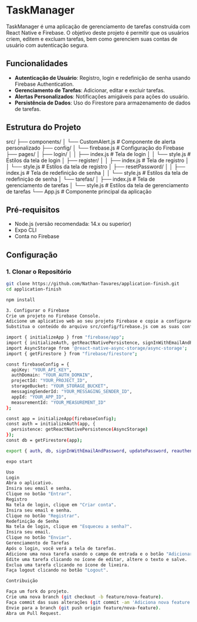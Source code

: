 # TaskManager

TaskManager é uma aplicação de gerenciamento de tarefas construída com React Native e Firebase. O objetivo deste projeto é permitir que os usuários criem, editem e excluam tarefas, bem como gerenciem suas contas de usuário com autenticação segura.

## Funcionalidades

- **Autenticação de Usuário**: Registro, login e redefinição de senha usando Firebase Authentication.
- **Gerenciamento de Tarefas**: Adicionar, editar e excluir tarefas.
- **Alertas Personalizados**: Notificações amigáveis para ações do usuário.
- **Persistência de Dados**: Uso do Firestore para armazenamento de dados de tarefas.

## Estrutura do Projeto

src/
├── components/
│ └── CustomAlert.js # Componente de alerta personalizado
├── config/
│ └── firebase.js # Configuração do Firebase
├── pages/
│ ├── login/
│ │ ├── index.js # Tela de login
│ │ └── style.js # Estilos da tela de login
│ ├── register/
│ │ ├── index.js # Tela de registro
│ │ └── style.js # Estilos da tela de registro
│ ├── resetPassword/
│ │ ├── index.js # Tela de redefinição de senha
│ │ └── style.js # Estilos da tela de redefinição de senha
│ └── tarefas/
│ ├── index.js # Tela de gerenciamento de tarefas
│ └── style.js # Estilos da tela de gerenciamento de tarefas
└── App.js # Componente principal da aplicação


## Pré-requisitos

- Node.js (versão recomendada: 14.x ou superior)
- Expo CLI
- Conta no Firebase

## Configuração

### 1. Clonar o Repositório

```sh
git clone https://github.com/Nathan-Tavares/application-finish.git
cd application-finish

npm install

3. Configurar o Firebase
Crie um projeto no Firebase Console.
Adicione um aplicativo web ao seu projeto Firebase e copie a configuração do Firebase.
Substitua o conteúdo do arquivo src/config/firebase.js com as suas configurações do Firebase:

import { initializeApp } from "firebase/app";
import { initializeAuth, getReactNativePersistence, signInWithEmailAndPassword, updatePassword, reauthenticateWithCredential } from "firebase/auth";
import AsyncStorage from '@react-native-async-storage/async-storage';
import { getFirestore } from "firebase/firestore";

const firebaseConfig = {
  apiKey: "YOUR_API_KEY",
  authDomain: "YOUR_AUTH_DOMAIN",
  projectId: "YOUR_PROJECT_ID",
  storageBucket: "YOUR_STORAGE_BUCKET",
  messagingSenderId: "YOUR_MESSAGING_SENDER_ID",
  appId: "YOUR_APP_ID",
  measurementId: "YOUR_MEASUREMENT_ID"
};

const app = initializeApp(firebaseConfig);
const auth = initializeAuth(app, {
  persistence: getReactNativePersistence(AsyncStorage)
});
const db = getFirestore(app);

export { auth, db, signInWithEmailAndPassword, updatePassword, reauthenticateWithCredential };

expo start

Uso
Login
Abra o aplicativo.
Insira seu email e senha.
Clique no botão "Entrar".
Registro
Na tela de login, clique em "Criar conta".
Insira seu email e senha.
Clique no botão "Registrar".
Redefinição de Senha
Na tela de login, clique em "Esqueceu a senha?".
Insira seu email.
Clique no botão "Enviar".
Gerenciamento de Tarefas
Após o login, você verá a tela de tarefas.
Adicione uma nova tarefa usando o campo de entrada e o botão "Adicionar".
Edite uma tarefa clicando no ícone de editar, altere o texto e salve.
Exclua uma tarefa clicando no ícone de lixeira.
Faça logout clicando no botão "Logout".

Contribuição

Faça um fork do projeto.
Crie uma nova branch (git checkout -b feature/nova-feature).
Faça commit das suas alterações (git commit -am 'Adiciona nova feature').
Envie para a branch (git push origin feature/nova-feature).
Abra um Pull Request.
